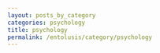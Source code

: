 ```yaml
---
layout: posts_by_category
categories: psychology
title: psychology
permalink: /entolusis/category/psychology
---
```

